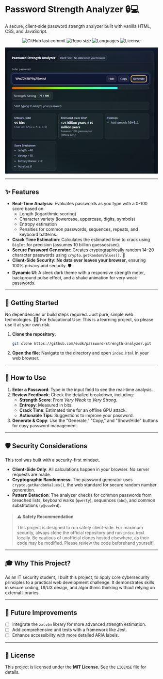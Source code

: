 # Password Strength Analyzer 🔒💻

A secure, client-side password strength analyzer built with vanilla HTML, CSS, and JavaScript.

<div align="center">

![GitHub last commit](https://img.shields.io/github/last-commit/eudk/password-strength-analyzer?style=for-the-badge)
![Repo size](https://img.shields.io/github/repo-size/eudk/password-strength-analyzer?style=for-the-badge)
![Languages](https://img.shields.io/github/languages/top/eudk/password-strength-analyzer?style=for-the-badge)
![License](https://img.shields.io/github/license/eudk/password-strength-analyzer?style=for-the-badge)

</div>

<p align="center">
  <img src="pic.png" alt="Password Strength Analyzer Screenshot" width="700">
</p>

---

## ✨ Features

-   **Real-Time Analysis**: Evaluates passwords as you type with a 0-100 score based on:
    -   Length (logarithmic scoring)
    -   Character variety (lowercase, uppercase, digits, symbols)
    -   Entropy estimation
    -   Penalties for common passwords, sequences, repeats, and keyboard patterns.
-   **Crack Time Estimation**: Calculates the estimated time to crack using `BigInt` for precision (assumes 10 billion guesses/sec).
-   **Secure Password Generator**: Creates cryptographically random 14–20 character passwords using `crypto.getRandomValues()`. 🔐
-   **Client-Side Security**: **No data ever leaves your browser**, ensuring 100% privacy and security. 🛡️
-   **Dynamic UI**: A sleek dark theme with a responsive strength meter, background pulse effect, and a shake animation for very weak passwords.

---

## 🚀 Getting Started

No dependencies or build steps required. Just pure, simple web technologies.
🧑‍💻 For Educational Use: This is a learning project, so please use it at your own risk.
1.  **Clone the repository:**
    ```bash
    git clone https://github.com/eudk/password-strength-analyzer.git
    ```
2.  **Open the file:**
    Navigate to the directory and open `index.html` in your web browser.

---

## 📝 How to Use

1.  **Enter a Password**: Type in the input field to see the real-time analysis.
2.  **Review Feedback**: Check the detailed breakdown, including:
    -   **Strength Score**: From *Very Weak* to *Very Strong*.
    -   **Entropy**: Measured in bits.
    -   **Crack Time**: Estimated time for an offline GPU attack.
    -   **Actionable Tips**: Suggestions to improve your password.
3.  **Generate & Copy**: Use the "Generate," "Copy," and "Show/Hide" buttons for easy password management.

---

## 🛡️ Security Considerations

This tool was built with a security-first mindset.

-   **Client-Side Only**: All calculations happen in your browser. No server requests are made.
-   **Cryptographic Randomness**: The password generator uses `crypto.getRandomValues()`, the web standard for secure random number generation.
-   **Pattern Detection**: The analyzer checks for common passwords from breached lists, keyboard walks (`qwerty`), sequences (`abc`), and common substitutions (`p@ssw0rd`).

> #### ⚠️ Safety Recommendation
> This project is designed to run safely client-side. For maximum security, always clone the official repository and run `index.html` locally. Be cautious of unofficial clones hosted elsewhere, as their code may be modified. Please review the code beforehand yourself.

---

## 🎓 Why This Project?

As an IT security student, I built this project, to apply core cybersecurity principles to a practical web development challenge. It demonstrates skills in secure coding, UI/UX design, and algorithmic thinking without relying on external libraries.

---

## 🚧 Future Improvements

-   [ ] Integrate the `zxcvbn` library for more advanced strength estimation.
-   [ ] Add comprehensive unit tests with a framework like Jest.
-   [ ] Enhance accessibility with more detailed ARIA labels.

---

## 📜 License

This project is licensed under the **MIT License**. See the `LICENSE` file for details.
